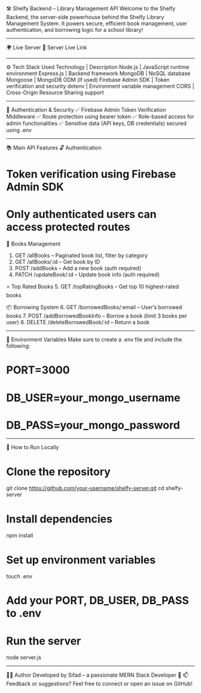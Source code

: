 🛠️ Shelfy Backend – Library Management API
Welcome to the Shelfy Backend, the server-side powerhouse behind the Shelfy Library Management System. It powers secure, efficient book management, user authentication, and borrowing logic for a school library!

---

🌍 Live Server
🔗 Server Live Link

---

⚙️ Tech Stack Used
Technology          | Description
Node.js             | JavaScript runtime environment
Express.js       	| Backend framework
MongoDB 	        | NoSQL database
Mongoose            | MongoDB ODM (if used)
Firebase Admin SDK  | Token verification and security
dotenv	            | Environment variable management
CORS                | Cross-Origin Resource Sharing support

---

🔐 Authentication & Security
✅ Firebase Admin Token Verification Middleware
✅ Route protection using bearer token
✅ Role-based access for admin functionalities
✅ Sensitive data (API keys, DB credentials) secured using .env
 
 ---

📚 Main API Features
🔓 Authentication
# Token verification using Firebase Admin SDK
# Only authenticated users can access protected routes

📖 Books Management
1. GET /allBooks – Paginated book list, filter by category
2. GET /allBooks/:id – Get book by ID
3. POST /addBooks – Add a new book (auth required)
4. PATCH /updateBook/:id – Update book info (auth required)

⭐ Top Rated Books
5. GET /topRatingBooks – Get top 10 highest-rated books

📦 Borrowing System
6. GET /borrowedBooks/:email – User’s borrowed books
7. POST /addBorrowedBookInfo – Borrow a book (limit 3 books per user)
8. DELETE /deleteBorrowedBook/:id – Return a book

---

🔧 Environment Variables
Make sure to create a .env file and include the following:
# PORT=3000
# DB_USER=your_mongo_username
# DB_PASS=your_mongo_password

---

🚀 How to Run Locally
# Clone the repository
git clone https://github.com/your-username/shelfy-server.git
cd shelfy-server

# Install dependencies
npm install

# Set up environment variables
touch .env
# Add your PORT, DB_USER, DB_PASS to .env

# Run the server
node server.js

---

👨‍💻 Author
Developed by Sifad – a passionate MERN Stack Developer 🌟
📫 Feedback or suggestions? Feel free to connect or open an issue on GitHub!
